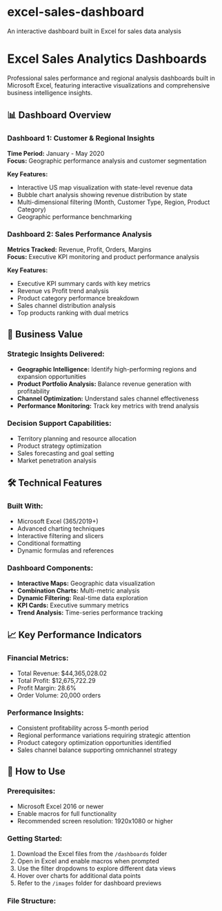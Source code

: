 # excel-sales-dashboard
An interactive dashboard built in Excel for sales data analysis
# Excel Sales Analytics Dashboards

Professional sales performance and regional analysis dashboards built in Microsoft Excel, featuring interactive visualizations and comprehensive business intelligence insights.

## 📊 Dashboard Overview

### Dashboard 1: Customer & Regional Insights
**Time Period:** January - May 2020  
**Focus:** Geographic performance analysis and customer segmentation

**Key Features:**
- Interactive US map visualization with state-level revenue data
- Bubble chart analysis showing revenue distribution by state
- Multi-dimensional filtering (Month, Customer Type, Region, Product Category)
- Geographic performance benchmarking

### Dashboard 2: Sales Performance Analysis
**Metrics Tracked:** Revenue, Profit, Orders, Margins  
**Focus:** Executive KPI monitoring and product performance analysis

**Key Features:**
- Executive KPI summary cards with key metrics
- Revenue vs Profit trend analysis
- Product category performance breakdown
- Sales channel distribution analysis
- Top products ranking with dual metrics

## 💼 Business Value

### Strategic Insights Delivered:
- **Geographic Intelligence:** Identify high-performing regions and expansion opportunities
- **Product Portfolio Analysis:** Balance revenue generation with profitability
- **Channel Optimization:** Understand sales channel effectiveness
- **Performance Monitoring:** Track key metrics with trend analysis

### Decision Support Capabilities:
- Territory planning and resource allocation
- Product strategy optimization
- Sales forecasting and goal setting
- Market penetration analysis

## 🛠️ Technical Features

### Built With:
- Microsoft Excel (365/2019+)
- Advanced charting techniques
- Interactive filtering and slicers
- Conditional formatting
- Dynamic formulas and references

### Dashboard Components:
- **Interactive Maps:** Geographic data visualization
- **Combination Charts:** Multi-metric analysis
- **Dynamic Filtering:** Real-time data exploration
- **KPI Cards:** Executive summary metrics
- **Trend Analysis:** Time-series performance tracking

## 📈 Key Performance Indicators

### Financial Metrics:
- Total Revenue: $44,365,028.02
- Total Profit: $12,675,722.29
- Profit Margin: 28.6%
- Order Volume: 20,000 orders

### Performance Insights:
- Consistent profitability across 5-month period
- Regional performance variations requiring strategic attention
- Product category optimization opportunities identified
- Sales channel balance supporting omnichannel strategy

## 🚀 How to Use

### Prerequisites:
- Microsoft Excel 2016 or newer
- Enable macros for full functionality
- Recommended screen resolution: 1920x1080 or higher

### Getting Started:
1. Download the Excel files from the `/dashboards` folder
2. Open in Excel and enable macros when prompted
3. Use the filter dropdowns to explore different data views
4. Hover over charts for additional data points
5. Refer to the `/images` folder for dashboard previews

### File Structure:
